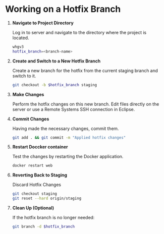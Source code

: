 # Working on a Hotfix Branch

1. **Navigate to Project Directory**  

   Log in to server and navigate to the directory where the project is located.
   ```sh
   whgv3
   hotfix_branch=<branch-name>
    ```
2. **Create and Switch to a New Hotfix Branch**

   Create a new branch for the hotfix from the current staging branch and switch to it.
    ```sh
    git checkout -b $hotfix_branch staging
    ```
4. **Make Changes**

   Perform the hotfix changes on this new branch. Edit files directly on the server or use a Remote Systems SSH connection in Eclipse.

5. **Commit Changes**

   Having made the necessary changes, commit them.
    ```sh
    git add . && git commit -m "Applied hotfix changes"
    ```
6. **Restart Doccker container**

   Test the changes by restarting the Docker application.
    ```sh
    docker restart web
    ```
7. **Reverting Back to Staging**

    Discard Hotfix Changes
    ```sh
    git checkout staging
    git reset --hard origin/staging
    ```
8. **Clean Up (Optional)**

   If the hotfix branch is no longer needed:
    ```sh
    git branch -d $hotfix_branch
    ```

